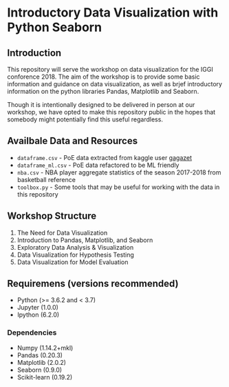 # Introductory Data Visualization with Python Seaborn

## Introduction
This repository will serve the workshop on data visualization for the IGGI conforence 2018. The aim of the workshop is to provide some basic information and guidance on data visualization, as well as brjef introductory information on the python libraries Pandas, Matplotlib and Seaborn. 

Though it is intentionally designed to be delivered in person at our workshop, we have opted to make this repository public in the hopes that somebody might potentially find this useful regardless.  

## Availbale Data and Resources

* `dataframe.csv` - PoE data extracted from kaggle user [gagazet](https://www.kaggle.com/gagazet/path-of-exile-league-statistic)
* `dataframe_ml.csv` - PoE data refactored to be ML friendly
* `nba.csv` - NBA player aggregate statistics of the season 2017-2018 from basketball reference
* `toolbox.py` - Some tools that may be useful for working with the data in this repository

## Workshop Structure

1. The Need for Data Visualization
2. Introduction to Pandas, Matplotlib, and Seaborn
3. Exploratory Data Analysis & Visualization 
4. Data Visualization for Hypothesis Testing
5. Data Visualization for Model Evaluation

## Requiremens (versions recommended)

* Python (>= 3.6.2 and < 3.7)
* Jupyter (1.0.0)
* Ipython (6.2.0)

### Dependencies

* Numpy (1.14.2+mkl)
* Pandas (0.20.3)
* Matplotlib (2.0.2)
* Seaborn (0.9.0)
* Scikit-learn (0.19.2)
